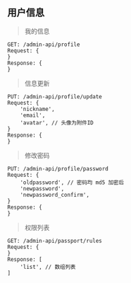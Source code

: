 ## 用户信息


> 我的信息
~~~
GET: /admin-api/profile
Request: {
}
Response: {
}
~~~

> 信息更新
~~~
PUT: /admin-api/profile/update
Request: {
    'nickname',
    'email',
    'avatar', // 头像为附件ID
}
Response: {
}
~~~

> 修改密码
~~~
PUT: /admin-api/profile/password
Request: {
    'oldpassword', // 密码均 md5 加密后
    'newpassword',
    'newpassword_confirm',
}
Response: {
}
~~~

> 权限列表
~~~
GET: /admin-api/passport/rules
Request: {
}
Response: [
    'list', // 数组列表
]
~~~

